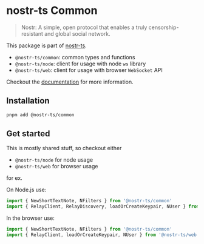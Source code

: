 # nostr-ts Common

> Nostr: A simple, open protocol that enables a truly censorship-resistant and global social network.

This package is part of [nostr-ts](https://github.com/franzos/nostr-ts).

- `@nostr-ts/common`: common types and functions
- `@nostr-ts/node`: client for usage with node `ws` library
- `@nostr-ts/web`: client for usage with browser `WebSocket` API

Checkout the [documentation](https://github.com/franzos/nostr-ts) for more information.

## Installation

```bash
pnpm add @nostr-ts/common
```

## Get started

This is mostly shared stuff, so checkout either

- `@nostr-ts/node` for node usage
- `@nostr-ts/web` for browser usage

for ex.

On Node.js use:

```js
import { NewShortTextNote, NFilters } from '@nostr-ts/common'
import { RelayClient, RelayDiscovery, loadOrCreateKeypair, NUser } from '@nostr-ts/node'
```

In the browser use:

```js
import { NewShortTextNote, NFilters } from '@nostr-ts/common'
import { RelayClient, loadOrCreateKeypair, NUser } from '@nostr-ts/web'
```